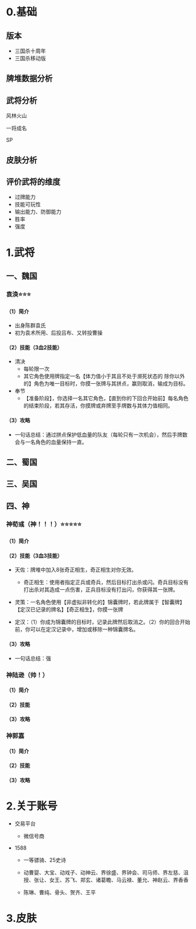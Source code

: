 # 0.基础

## 版本

- 三国杀十周年
- 三国杀移动版





## 牌堆数据分析



## 武将分析

风林火山

一将成名

SP



## 皮肤分析



## 评价武将的维度

- 过牌能力
- 技能可玩性
- 输出能力、防御能力
- 胜率
- 强度





# 1.武将

## 一、魏国

### 袁涣⭐️⭐️⭐️

#### （1）简介

- 出身陈群袁氏
- 初为袁术所用、后投吕布、又转投曹操



#### （2）技能（3血2技能）

- 清决
  - 每轮限一次
  - 其它角色使用牌指定一名【体力值小于其且不处于濒死状态的 除你以外的】角色为唯一目标时，你摸一张牌与其拼点，赢则取消，输成为目标。
- 奉节
  - 【准备阶段】，你选择一名其它角色，【直到你的下回合开始前】每名角色的结束阶段，若其存活，你摸牌或弃牌至手牌数与其体力值相同。



#### （3）攻略

- 一句话总结：通过拼点保护低血量的队友（每轮只有一次机会），然后手牌数会与一名角色的血量保持一直。





































## 二、蜀国



## 三、吴国





## 四、神

### 神荀彧（神！！！）⭐️⭐️⭐️⭐️⭐️

#### （1）简介



#### （2）技能（3血3技能）

- 天佐：牌堆中加入8张奇正相生，奇正相生对你无效。
  - 奇正相生：使用者指定正兵或奇兵，然后目标打出杀或闪。奇兵目标没有打出杀对其造成一点伤害，正兵目标没有打出闪，你获得其一张牌。

- 灵策：一名角色使用【非虚拟非转化的】锦囊牌时，若此牌属于【智囊牌】【定汉已记录的牌名】【奇正相生】，你摸一张牌
- 定汉：（1）你成为锦囊牌的目标时，记录此牌然后取消之。（2）你的回合开始前，你可以在定汉记录中，增加或移除一种锦囊牌名。



#### （3）攻略

- 一句话总结：强

### 神陆逊（帅！）

#### （1）简介



#### （2）技能

#### （3）攻略



### 神郭嘉

#### （1）简介





#### （2）技能

#### （3）攻略

















# 2.关于账号

- 交易平台
  - 微信号商



- 1588

  - 一等骠骑、25史诗

  - 动曹婴、大宝、动戏子、动神云、界徐盛、界钟会、司马师、界左慈、沮授、张让、女王、苏飞、郑玄、诸葛瞻、马云禄、董允、神赵云、界香香

  - 陈琳、曹纯、骨头、贺齐、王平





# 3.皮肤





















